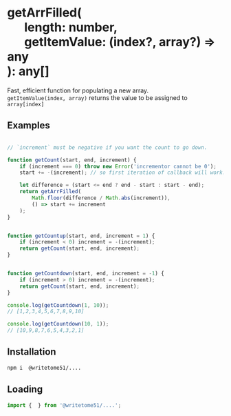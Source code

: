 # getArrFilled(<br>&nbsp;&nbsp;&nbsp;&nbsp;&nbsp;&nbsp;length: number,<br>&nbsp;&nbsp;&nbsp;&nbsp;&nbsp;&nbsp;getItemValue: (index?, array?) => any<br>): any[]

Fast, efficient function for populating a new array.  
`getItemValue(index, array)` returns the value to be assigned to `array[index]`


## Examples
```js

// `increment` must be negative if you want the count to go down.

function getCount(start, end, increment) {
	if (increment === 0) throw new Error('incrementor cannot be 0');
	start += -(increment); // so first iteration of callback will work.

	let difference = (start <= end ? end - start : start - end);
	return getArrFilled(
		Math.floor(difference / Math.abs(increment)),
		() => start += increment
	);
}


function getCountup(start, end, increment = 1) {
	if (increment < 0) increment = -(increment);
	return getCount(start, end, increment);
}


function getCountdown(start, end, increment = -1) {
	if (increment > 0) increment = -(increment);
	return getCount(start, end, increment);
}

console.log(getCountdown(1, 10));
// [1,2,3,4,5,6,7,8,9,10]

console.log(getCountdown(10, 1));
// [10,9,8,7,6,5,4,3,2,1]
```

## Installation
```bash
npm i  @writetome51/....
```

## Loading
```js
import {  } from '@writetome51/....';
```
